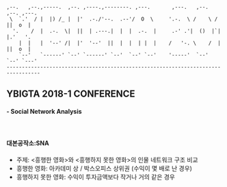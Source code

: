 
    ,--.   ,--.,-----.  ,--. ,----.,--------. ,---.       ,---.   ,--.   ,--. ,---.  
     \  `.'  / |  |) /_ |  |'  .-./'--.  .--'/  O  \     '.-.  \ /    \ /   ||  o  | 
      '.    /  |  .-.  \|  ||  | .---.|  |  |  .-.  |     .-' .'|  ()  |`|  |.'   '. 
        |  |   |  '--' /|  |'  '--'  ||  |  |  | |  |    /   '-. \    /  |  ||  o  | 
        `--'   `------' `--' `------' `--'  `--' `--'    '-----'  `--'   `--' `---'  
    --------------------------------------------------------------------------------- 


## YBIGTA 2018-1 CONFERENCE
#### - Social Network Analysis
<br>

#### 대본공작소:SNA
- 주제: <흥행한 영화>와 <흥행하지 못한 영화>의 인물 네트워크 구조 비교
- 흥행한 영화: 아카데미 상 / 박스오피스 상위권 (수익이 몇 배로 난 경우)
- 흥행하지 못한 영화: 수익이 투자금액보다 작거나 거의 같은 경우